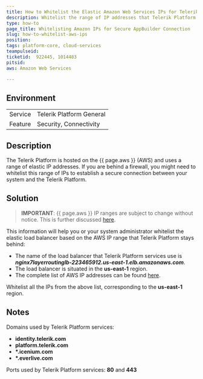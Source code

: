 ```yaml
---
title: How to Whitelist the Elastic Amazon Web Services IPs for Telerik Platform
description: Whitelist the range of IP addresses that Telerik Platform uses. How to do this for elastic AWS IPs? I need to establish a secure communication channel. that AppBuilder stays behind.
type: how-to
page_title: Whitelisting Amazon IPs for Secure AppBuilder Connection
slug: how-to-whitelist-aws-ips 
position:
tags: platform-core, cloud-services
teampulseid: 
ticketid:  922445, 1014483
pitsid:
aws: Amazon Web Services

---
```

                    
## Environment
<table>
  <tr>
    <td>Service</td>
    <td>Telerik Platform General</td>	
  </tr>
  <tr>
	<td>Feature</td>
	<td>Security, Connectivity</td>
  </tr>
</table>

## Description
The Telerik Platform is hosted on the {{ page.aws }} (AWS) and uses a range of elastic IP addresses. If you are behind a firewall, you might need to whitelist this range of IPs to establish a secure connection between your system and the Telerik Platform.

## Solution
> **IMPORTANT**: {{ page.aws }} IP ranges are subject to change without notice. This is  further discussed [here](http://serverfault.com/questions/665191/whitelist-elastic-load-balancer-based-on-ip).

This information will help you or your system administrator whitelist the elastic load balancer based on the AWS IP range that Telerik Platform stays behind:

* The name of the load balancer that Telerik Platform services use is **_nginx7layerroutinglb-223465912.us-east-1.elb.amazonaws.com_**.
* The load balancer is situated in the **us-east-1** region.
* The complete list of AWS IP addresses can be found [here](https://ip-ranges.amazonaws.com/ip-ranges.json). 

Whitelist all the IPs from the above list, corresponding to the **us-east-1** region.

## Notes
Domains used by Telerik Platform services:

* **identity.telerik.com**
* **platform.telerik.com**
* **\*.icenium.com**
* **\*.everlive.com**

Ports used by Telerik Platform services: **80** and **443**